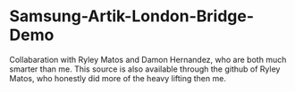 # Samsung-Artik-London-Bridge-Demo

Collabaration with Ryley Matos and Damon Hernandez, who are both much smarter than me.
This source is also available through the github of Ryley Matos, who honestly did more of the heavy lifting then me.
